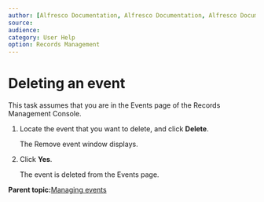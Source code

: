 ```yaml
---
author: [Alfresco Documentation, Alfresco Documentation, Alfresco Documentation]
source: 
audience: 
category: User Help
option: Records Management
---
```


# Deleting an event

This task assumes that you are in the Events page of the Records Management Console.

1.  Locate the event that you want to delete, and click **Delete**.

    The Remove event window displays.

2.  Click **Yes**.

    The event is deleted from the Events page.


**Parent topic:**[Managing events](../concepts/rm-events-intro.md)

